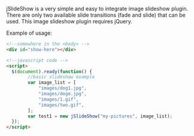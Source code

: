 jSlideShow is a very simple and easy to integrate image slideshow plugin. There are only two available slide transitions (fade and slide) that can be used. This image slideshow plugin requires jQuery.

Example of usage:
```html
<!--somewhere in the <body> -->
<div id="show-here"></div>

<!--javascript code -->
<script>
  $(document).ready(function() {
		//basic slideshow example
		var image_list = [
			"images/dog1.jpg",
			"images/doge.jpg",
			"images/1.gif",
			"images/two.gif",
		];
		var test1 = new jSlideShow("my-pictures", image_list);
  });
</script>
```
